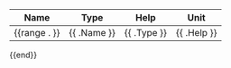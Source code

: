 | Name | Type | Help | Unit |
| ---- | ---- | ---- | ---- |
{{range . }}| {{ .Name }} | {{ .Type }} | {{ .Help }} | {{ .Unit }} |
{{end}}
